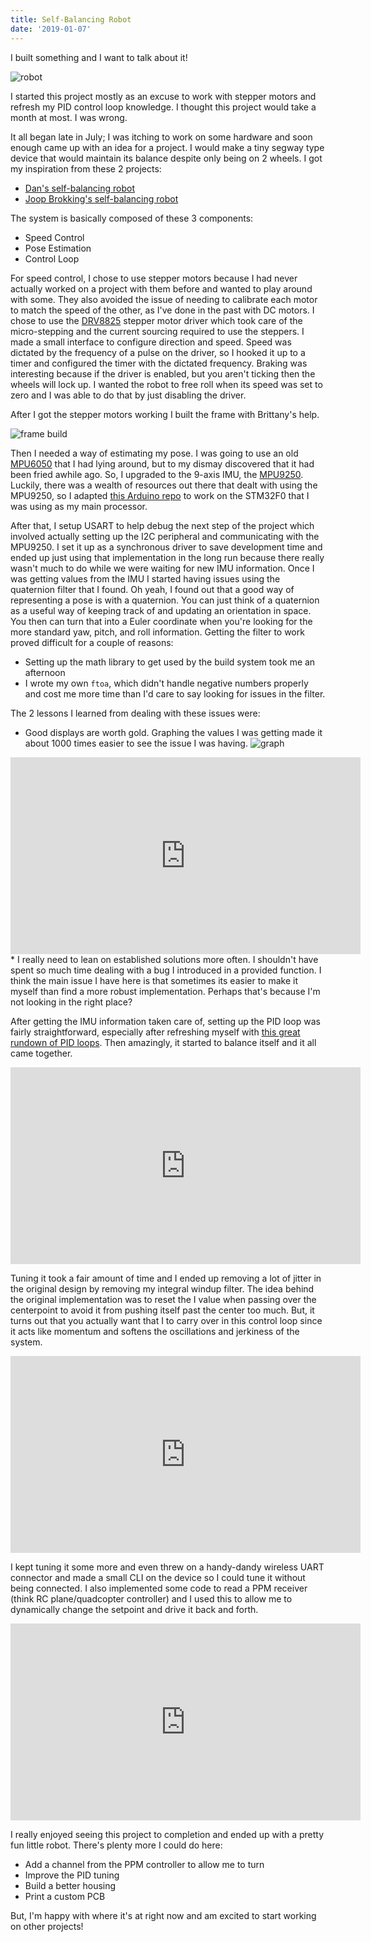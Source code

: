 ```yaml
---
title: Self-Balancing Robot
date: '2019-01-07'
---
```


I built something and I want to talk about it!

![robot](./robot.jpg)

I started this project mostly as an excuse to work with stepper motors and
refresh my PID control loop knowledge. I thought this project would take a
month at most. I was wrong.

It all began late in July; I was itching to work on some hardware and soon
enough came up with an idea for a project. I would make a tiny segway type
device that would maintain its balance despite only being on 2 wheels. I got my
inspiration from these 2 projects:
* [Dan's self-balancing robot](https://hackaday.com/2017/09/27/a-robot-that-can-still-keep-its-balance-after-a-night-in-the-pub/)
* [Joop Brokking's self-balancing robot](https://hackaday.com/2017/06/03/building-a-self-balancing-robot-made-easy/)

The system is basically composed of these 3 components:
* Speed Control
* Pose Estimation
* Control Loop

For speed control, I chose to use stepper motors because I had never actually
worked on a project with them before and wanted to play around with some. They
also avoided the issue of needing to calibrate each motor to match the speed of
the other, as I've done in the past with DC motors. I chose to use the
[DRV8825](https://www.pololu.com/product/2133/resources) stepper motor driver
which took care of the micro-stepping and the current sourcing required to use
the steppers. I made a small interface to configure direction and speed. Speed
was dictated by the frequency of a pulse on the driver, so I hooked it up to a
timer and configured the timer with the dictated frequency. Braking was
interesting because if the driver is enabled, but you aren't ticking then the
wheels will lock up. I wanted the robot to free roll when its speed was set to
zero and I was able to do that by just disabling the driver.

After I got the stepper motors working I built the frame with Brittany's help.

![frame build](./frame.jpg)

Then I needed a way of estimating my pose. I was going to use an old
[MPU6050](https://www.invensense.com/products/motion-tracking/6-axis/mpu-6050/)
that I had lying around, but to my dismay discovered that it had been fried
awhile ago. So, I upgraded to the 9-axis IMU, the
[MPU9250](https://www.invensense.com/products/motion-tracking/9-axis/mpu-9250/a).
Luckily, there was a wealth of resources out there that dealt with using the
MPU9250, so I adapted [this Arduino repo](https://github.com/sparkfun/SparkFun_MPU-9250_Breakout_Arduino_Library)
to work on the STM32F0 that I was using as my main processor.

After that, I setup USART to help debug the next step of the project which
involved actually setting up the I2C peripheral and communicating with the
MPU9250. I set it up as a synchronous driver to save development time and ended
up just using that implementation in the long run because there really wasn't
much to do while we were waiting for new IMU information. Once I was getting
values from the IMU I started having issues using the quaternion filter that I
found. Oh yeah, I found out that a good way of representing a pose is with a
quaternion. You can just think of a quaternion as a useful way of keeping track
of and updating an orientation in space. You then can turn that into a Euler
coordinate when you're looking for the more standard yaw, pitch, and roll
information. Getting the filter to work proved difficult for a couple of
reasons:
* Setting up the math library to get used by the build system took me an
afternoon
* I wrote my own `ftoa`, which didn't handle negative numbers properly and cost
  me more time than I'd care to say looking for issues in the filter.

The 2 lessons I learned from dealing with these issues were:
* Good displays are worth gold. Graphing the values I was getting made it about
  1000 times easier to see the issue I was having.
![graph](./graph.jpg)
<iframe
	width="560" height="315"
	src="https://www.youtube.com/embed/WmMcS7Cvwww"
	frameborder="0"
	allow="accelerometer; autoplay; encrypted-media; gyroscope; picture-in-picture"
	allowfullscreen></iframe>
* I really need to lean on established solutions more often. I shouldn't have
  spent so much time dealing with a bug I introduced in a provided function. I
think the main issue I have here is that sometimes its easier to make it myself
than find a more robust implementation. Perhaps that's because I'm not looking
in the right place?

After getting the IMU information taken care of, setting up the PID loop was
fairly straightforward, especially after refreshing myself with [this great
rundown of PID loops](http://brettbeauregard.com/blog/2011/04/improving-the-beginners-pid-introduction/).
Then amazingly, it started to balance itself and it all came together.

<iframe
	width="560" height="315"
	src="https://www.youtube.com/embed/tuSZBAHPZNY"
	frameborder="0"
	allow="accelerometer; autoplay; encrypted-media; gyroscope; picture-in-picture"
	allowfullscreen></iframe>

Tuning it took a fair amount of time and I ended up removing a lot of jitter in
the original design by removing my integral windup filter. The idea behind the
original implementation was to reset the I value when passing over the
centerpoint to avoid it from pushing itself past the center too much. But, it
turns out that you actually want that I to carry over in this control loop
since it acts like momentum and softens the oscillations and jerkiness of the
system.

<iframe
	width="560" height="315"
	src="https://www.youtube.com/embed/SlCiGJosy8s"
	frameborder="0"
	allow="accelerometer; autoplay; encrypted-media; gyroscope; picture-in-picture"
	allowfullscreen></iframe>

I kept tuning it some more and even threw on a handy-dandy wireless UART
connector and made a small CLI on the device so I could tune it without being
connected. I also implemented some code to read a PPM receiver (think RC
plane/quadcopter controller) and I used this to allow me to dynamically change
the setpoint and drive it back and forth.

<iframe
	width="560" height="315"
	src="https://www.youtube.com/embed/snp5e9ZHg20"
	frameborder="0"
	allow="accelerometer; autoplay; encrypted-media; gyroscope; picture-in-picture"
	allowfullscreen></iframe>

I really enjoyed seeing this project to completion and ended up with a pretty
fun little robot. There's plenty more I could do here:
* Add a channel from the PPM controller to allow me to turn
* Improve the PID tuning
* Build a better housing
* Print a custom PCB

But, I'm happy with where it's at right now and am excited to start working on
other projects!
